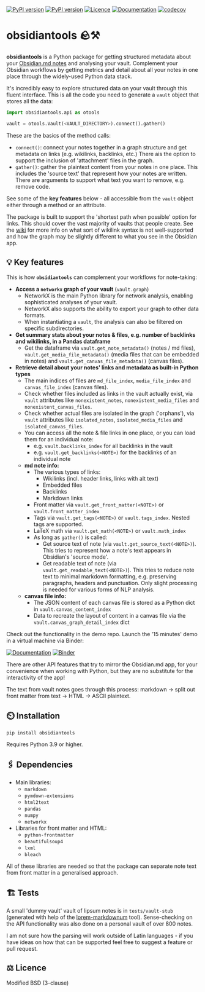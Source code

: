 [![PyPI version](https://badge.fury.io/py/obsidiantools.svg)](https://badge.fury.io/py/obsidiantools) [![PyPI version](https://img.shields.io/pypi/pyversions/obsidiantools.svg)](https://badge.fury.io/py/obsidiantools)
[![Licence](https://img.shields.io/badge/License-BSD%203--Clause-blue.svg)](https://github.com/mfarragher/obsidiantools/blob/main/LICENSE) [![Documentation](https://img.shields.io/badge/docs-obsidiantools--demo-orange)](https://github.com/mfarragher/obsidiantools-demo) [![codecov](https://codecov.io/gh/mfarragher/obsidiantools/branch/main/graph/badge.svg)](https://codecov.io/gh/mfarragher/obsidiantools)

# obsidiantools 🪨⚒️
**obsidiantools** is a Python package for getting structured metadata about your [Obsidian.md notes](https://obsidian.md/) and analysing your vault.  Complement your Obsidian workflows by getting metrics and detail about all your notes in one place through the widely-used Python data stack.

It's incredibly easy to explore structured data on your vault through this fluent interface.  This is all the code you need to generate a `vault` object that stores all the data:

```python
import obsidiantools.api as otools

vault = otools.Vault(<VAULT_DIRECTORY>).connect().gather()
```

These are the basics of the method calls:
- `connect()`: connect your notes together in a graph structure and get metadata on links (e.g. wikilinks, backlinks, etc.)  There ais the option to support the inclusion of 'attachment' files in the graph.
- `gather()`: gather the plaintext content from your notes in one place.  This includes the 'source text' that represent how your notes are written.  There are arguments to support what text you want to remove, e.g. remove code.

See some of the **key features** below - all accessible from the `vault` object either through a method or an attribute.

The package is built to support the 'shortest path when possible' option for links.  This should cover the vast majority of vaults that people create.  See the [wiki](https://github.com/mfarragher/obsidiantools/wiki) for more info on what sort of wikilink syntax is not well-supported and how the graph may be slightly different to what you see in the Obsidian app.

## 💡 Key features
This is how **`obsidiantools`** can complement your workflows for note-taking:
- **Access a `networkx` graph of your vault** (`vault.graph`)
    - NetworkX is the main Python library for network analysis, enabling sophisticated analyses of your vault.
    - NetworkX also supports the ability to export your graph to other data formats.
    - When instantiating a `vault`, the analysis can also be filtered on specific subdirectories.
- **Get summary stats about your notes & files, e.g. number of backlinks and wikilinks, in a Pandas dataframe**
    - Get the dataframe via `vault.get_note_metadata()` (notes / md files), `vault.get_media_file_metadata()` (media files that can be embedded in notes) and `vault.get_canvas_file_metadata()` (canvas files).
- **Retrieve detail about your notes' links and metadata as built-in Python types**
    - The main indices of files are `md_file_index`, `media_file_index` and `canvas_file_index` (canvas files).
    - Check whether files included as links in the vault actually exist, via `vault` attributes like `nonexistent_notes`, `nonexistent_media_files` and `nonexistent_canvas_files`.
    - Check whether actual files are isolated in the graph ('orphans'), via `vault` attributes like `isolated_notes`, `isolated_media_files` and `isolated_canvas_files`.
    - You can access all the note & file links in one place, or you can load them for an individual note:
        - e.g. `vault.backlinks_index` for all backlinks in the vault
        - e.g. `vault.get_backlinks(<NOTE>)` for the backlinks of an individual note
    - **md note info:**
        - The various types of links:
            - Wikilinks (incl. header links, links with alt text)
            - Embedded files
            - Backlinks
            - Markdown links
        - Front matter via `vault.get_front_matter(<NOTE>)` or `vault.front_matter_index`
        - Tags via `vault.get_tags(<NOTE>)` or `vault.tags_index`.  Nested tags are supported.
        - LaTeX math via `vault.get_math(<NOTE>)` or `vault.math_index`
        - As long as `gather()` is called:
            - Get source text of note (via `vault.get_source_text(<NOTE>)`).  This tries to represent how a note's text appears in Obsidian's 'source mode'.
            - Get readable text of note (via `vault.get_readable_text(<NOTE>)`).  This tries to reduce note text to minimal markdown formatting, e.g. preserving paragraphs, headers and punctuation.  Only slight processing is needed for various forms of NLP analysis.
    - **canvas file info:**
        - The JSON content of each canvas file is stored as a Python dict in `vault.canvas_content_index`
        - Data to recreate the layout of content in a canvas file via the `vault.canvas_graph_detail_index` dict

Check out the functionality in the demo repo.  Launch the '15 minutes' demo in a virtual machine via Binder:

[![Documentation](https://img.shields.io/badge/docs-obsidiantools--demo-orange)](https://github.com/mfarragher/obsidiantools-demo) [![Binder](https://mybinder.org/badge_logo.svg)](https://mybinder.org/v2/gh/mfarragher/obsidiantools-demo/HEAD?filepath=obsidiantools%20in%2015%20minutes.ipynb)

There are other API features that try to mirror the Obsidian.md app, for your convenience when working with Python, but they are no substitute for the interactivity of the app!

The text from vault notes goes through this process: markdown → split out front matter from text → HTML → ASCII plaintext.

## ⏲️ Installation
`pip install obsidiantools`

Requires Python 3.9 or higher.

## 🖇️ Dependencies
- Main libraries:
    - `markdown`
    - `pymdown-extensions`
    - `html2text`
    - `pandas`
    - `numpy`
    - `networkx`
- Libraries for front matter and HTML:
    - `python-frontmatter`
    - `beautifulsoup4`
    - `lxml`
    - `bleach`

All of these libraries are needed so that the package can separate note text from front matter in a generalised approach.

## 🏗️ Tests
A small 'dummy vault' vault of lipsum notes is in `tests/vault-stub` (generated with help of the [lorem-markdownum](https://github.com/jaspervdj/lorem-markdownum) tool).  Sense-checking on the API functionality was also done on a personal vault of over 800 notes.

I am not sure how the parsing will work outside of Latin languages - if you have ideas on how that can be supported feel free to suggest a feature or pull request.

## ⚖️ Licence
Modified BSD (3-clause)
